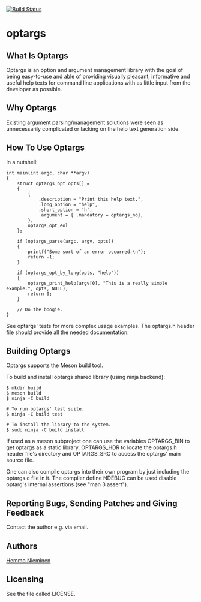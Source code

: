 [![Build Status](https://travis-ci.org/trhd/optargs.svg)](https://travis-ci.org/trhd/optargs)

optargs
=======

What Is Optargs
---------------

Optargs is an option and argument management library with the goal of
being easy-to-use and able of providing visually pleasant, informative and
useful help texts for command line applications with as little input from
the developer as possible.


Why Optargs
-----------

Existing argument parsing/management solutions were seen as unnecessarily
complicated or lacking on the help text generation side.


How To Use Optargs
------------------

In a nutshell:

	int main(int argc, char **argv)
	{
		struct optargs_opt opts[] =
		{
			{
				.description = "Print this help text.",
				.long_option = "help",
				.short_option = 'h',
				.argument = { .mandatory = optargs_no},
			},
			optargs_opt_eol
		};

		if (optargs_parse(argc, argv, opts))
		{
			printf("Some sort of an error occurred.\n");
			return -1;
		}

		if (optargs_opt_by_long(opts, "help"))
		{
			optargs_print_help(argv[0], "This is a really simple example.", opts, NULL);
			return 0;
		}

		// Do the boogie.
	}

See optargs' tests for more complex usage examples. The optargs.h header
file should provide all the needed documentation.


Building Optargs
----------------

Optargs supports the Meson build tool.

To build and install optargs shared library (using ninja backend):

	$ mkdir build
	$ meson build
	$ ninja -C build

	# To run optargs' test suite.
	$ ninja -C build test

	# To install the library to the system.
	$ sudo ninja -C build install

If used as a meson subproject one can use the variables OPTARGS_BIN to get
optargs as a static library, OPTARGS_HDR to locate the optargs.h header
file's directory and OPTARGS_SRC to access the optargs' main source file.

One can also compile optargs into their own program by just including the
optargs.c file in it. The compiler define NDEBUG can be used disable
optarg's internal assertions (see "man 3 assert").


Reporting Bugs, Sending Patches and Giving Feedback
---------------------------------------------------

Contact the author e.g. via email.


Authors
-------

[Hemmo Nieminen](mailto:hemmo.nieminen@iki.fi)


Licensing
---------

See the file called LICENSE.

